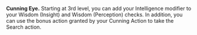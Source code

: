 **Cunning Eye.**  Starting at 3rd level, you can add your Intelligence modifier to your Wisdom (Insight) and Wisdom (Perception) checks. In addition, you can use the bonus action granted by your Cunning Action to take the Search action.